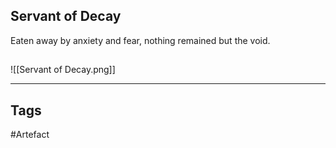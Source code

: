 ## Servant of Decay
Eaten away by anxiety and fear,
nothing remained but the void.
## 
![[Servant of Decay.png]]

---
## Tags
#Artefact